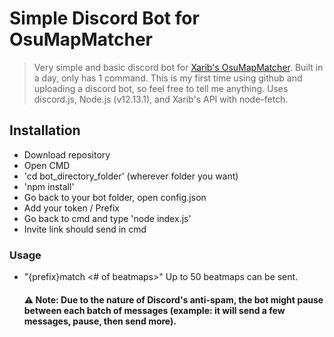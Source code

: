 # Simple Discord Bot for OsuMapMatcher

>Very simple and basic discord bot for [Xarib's OsuMapMatcher](https://github.com/Xarib/OsuMapMatcher). Built in a day, only has 1 command. This is my first time using github and 
>uploading a discord bot, so feel free to tell me anything. Uses discord.js, Node.js (v12.13.1), and Xarib's API with node-fetch.

## Installation
- Download repository
- Open CMD
- 'cd bot_directory_folder' (wherever folder you want)
- 'npm install'
- Go back to your bot folder, open config.json
- Add your token / Prefix
- Go back to cmd and type 'node index.js'
- Invite link should send in cmd

### Usage
- "{prefix}match <beatmap link or id> <# of beatmaps>" Up to 50 beatmaps can be sent.
  #### :warning: Note: Due to the nature of Discord's anti-spam, the bot might pause between each batch of messages (example: it will send a few messages, pause, then send more).
  

